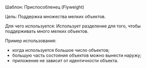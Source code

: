 Шаблон: Приспособленец (Flyweight)

Цель:
Поддержка множества мелких объектов.

Для чего используется:
Использует разделение для того, чтобы поддерживать много мелких объектов.

Пример использования:

- когда используется большое число объектов;
- большую часть состояния объектов можно вынести наружу;
- приложение не зависит от идентичности объекта.